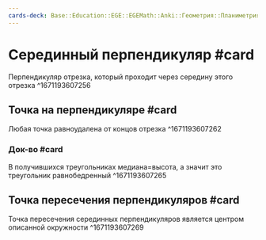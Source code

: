 ```yaml
---
cards-deck: Base::Education::EGE::EGEMath::Anki::Геометрия::Планиметрия::Треугольники
---
```


# Серединный перпендикуляр #card 
Перпендикуляр отрезка, который проходит через середину этого отрезка 
^1671193607256

## Точка на перпендикуляре #card 
Любая точка равноудалена от концов отрезка 
^1671193607262

### Док-во #card 
В получившихся треугольниках медиана=высота, а значит это треугольник равнобедренный
^1671193607265

## Точка пересечения перпендикуляров #card 
Точка пересечения серединных перпендикуляров является центром описанной окружности
^1671193607269



